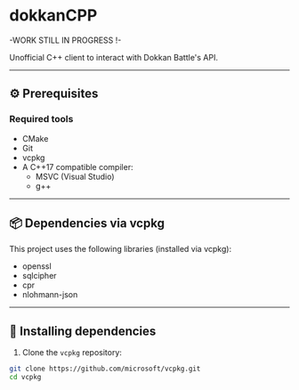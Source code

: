 # dokkanCPP
-WORK STILL IN PROGRESS !-

Unofficial C++ client to interact with Dokkan Battle's API.  


---

## ⚙️ Prerequisites

### Required tools

- CMake 
- Git
- vcpkg
- A C++17 compatible compiler:
  - MSVC (Visual Studio)
  - g++

---

## 📦 Dependencies via vcpkg

This project uses the following libraries (installed via vcpkg):

- openssl
- sqlcipher
- cpr
- nlohmann-json

---

## 🔧 Installing dependencies

1. Clone the `vcpkg` repository:

```bash
git clone https://github.com/microsoft/vcpkg.git
cd vcpkg
